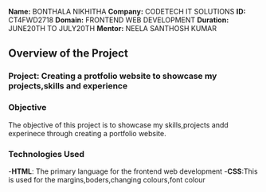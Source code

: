 **Name:** BONTHALA NIKHITHA
**Company:** CODETECH IT SOLUTIONS
**ID:** CT4FWD2718
**Domain:** FRONTEND WEB DEVELOPMENT
**Duration:** JUNE20TH TO JULY20TH
**Mentor:** NEELA SANTHOSH KUMAR



## Overview of the Project

### Project: Creating a protfolio website to showcase my projects,skills and experience

### Objective
The objective of this project  is to showcase my skills,projects andd experinece through creating a portfolio website.

### Technologies Used
-**HTML**: The primary language for the frontend web development
-**CSS**:This is used for the margins,boders,changing colours,font colour

